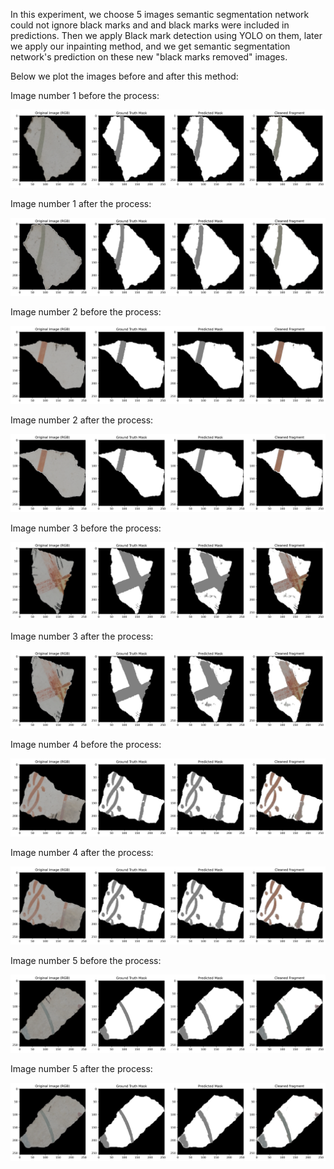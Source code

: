 
In this experiment, we choose 5 images semantic segmentation network could not ignore black marks and and black marks were included in predictions. 
Then we apply Black mark detection using YOLO on them, 
later we apply our inpainting method, 
and we get semantic segmentation network's prediction on these new "black marks removed" images.

Below we plot the images before and after this method:

Image number 1 before the process:

![1](https://github.com/RePAIRProject/fragment-restoration/blob/develop/effect_of_BlackMarkRemoval_on_semantic_seg/visual_evaluation_test_0_cleaned_fragment_added.png)

Image number 1 after the process:

![1](https://github.com/RePAIRProject/fragment-restoration/blob/develop/effect_of_BlackMarkRemoval_on_semantic_seg/visual_evaluation_test_0_cleaned_fragment%20_added_inpainted_images.png)

Image number 2 before the process:

![2](https://github.com/RePAIRProject/fragment-restoration/blob/develop/effect_of_BlackMarkRemoval_on_semantic_seg/visual_evaluation_test_25_cleaned_fragment_added.png)

Image number 2 after the process:

![2](https://github.com/RePAIRProject/fragment-restoration/blob/develop/effect_of_BlackMarkRemoval_on_semantic_seg/visual_evaluation_test_25_cleaned_fragment%20_added_inpainted_images.png)

Image number 3 before the process:

![3](https://github.com/RePAIRProject/fragment-restoration/blob/develop/effect_of_BlackMarkRemoval_on_semantic_seg/visual_evaluation_test_2_cleaned_fragment_added.png)

Image number 3 after the process:

![3](https://github.com/RePAIRProject/fragment-restoration/blob/develop/effect_of_BlackMarkRemoval_on_semantic_seg/visual_evaluation_test_2_cleaned_fragment%20_added_inpainted_images.png)

Image number 4 before the process:

![4](https://github.com/RePAIRProject/fragment-restoration/blob/develop/effect_of_BlackMarkRemoval_on_semantic_seg/visual_evaluation_test_37_cleaned_fragment_added.png)

Image number 4 after the process:

![4](https://github.com/RePAIRProject/fragment-restoration/blob/develop/effect_of_BlackMarkRemoval_on_semantic_seg/visual_evaluation_test_37_cleaned_fragment%20_added_inpainted_images.png)

Image number 5 before the process:

![5](https://github.com/RePAIRProject/fragment-restoration/blob/develop/effect_of_BlackMarkRemoval_on_semantic_seg/visual_evaluation_test_53_cleaned_fragment_added.png)

Image number 5 after the process:

![5](https://github.com/RePAIRProject/fragment-restoration/blob/develop/effect_of_BlackMarkRemoval_on_semantic_seg/visual_evaluation_test_53_cleaned_fragment%20_added_inpainted_images.png)

